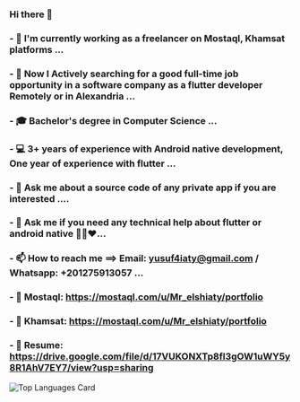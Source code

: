 ### Hi there 👋
### - 💼 I'm currently working as a freelancer on Mostaql, Khamsat platforms ...
### - 🔭 Now I Actively searching for a good full-time job opportunity in a software company as a flutter developer Remotely or in Alexandria ...
### - 🎓 Bachelor's degree in Computer Science ...
### - 💻 3+ years of experience with Android native development, One year of experience with flutter ...
### - 💬 Ask me about a source code of any private app if you are interested ....
### - 💬 Ask me if you need any technical help about flutter or android native 👨‍💻❤️...
### - 📫 How to reach me ==> Email: yusuf4iaty@gmail.com / Whatsapp: +201275913057 ...
### - 📱 Mostaql: https://mostaql.com/u/Mr_elshiaty/portfolio
### - 📱 Khamsat: https://mostaql.com/u/Mr_elshiaty/portfolio
### - 📃 Resume: https://drive.google.com/file/d/17VUKONXTp8fl3gOW1uWY5y8R1AhV7EY7/view?usp=sharing

![Top Languages Card](https://github-readme-stats.vercel.app/api/top-langs/?ElshiatyTube=shinokada)

<!--
**ElshiatyTube/ElshiatyTube** is a ✨ _special_ ✨ repository because its `README.md` (this file) appears on your GitHub profile.

